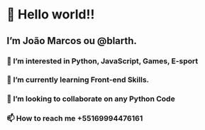  # 👋 Hello world!! 
 ## I’m João Marcos ou @blarth.
 ### 👀 I’m interested in Python, JavaScript, Games, E-sport
 ### 🌱 I’m currently learning Front-end Skills.
 ### 💞️ I’m looking to collaborate on any Python Code
 ### 📫 How to reach me +55169994476161
